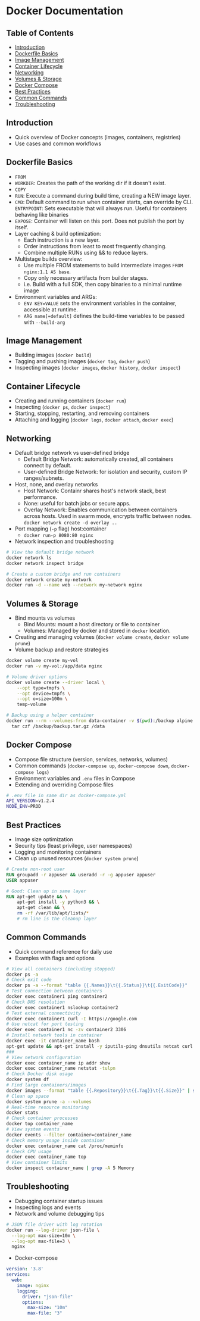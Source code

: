 # Docker Documentation

## Table of Contents
- [Introduction](#introduction)
- [Dockerfile Basics](#dockerfile-basics)
- [Image Management](#image-management)
- [Container Lifecycle](#container-lifecycle)
- [Networking](#networking)
- [Volumes & Storage](#volumes--storage)
- [Docker Compose](#docker-compose)
- [Best Practices](#best-practices)
- [Common Commands](#common-commands)
- [Troubleshooting](#troubleshooting)

## Introduction
- Quick overview of Docker concepts (images, containers, registries)
- Use cases and common workflows

## Dockerfile Basics
- `FROM`
- `WORKDIR`: Creates the path of the working dir if it doesn't exist.
- `COPY`
- `RUN`: Execute a command during build time, creating a NEW image layer.
- `CMD`: Default command to run when container starts, can override by CLI.
`ENTRYPOINT`: Sets executable that will always run. Useful for containers behaving like binaries
- `EXPOSE`: Container will listen on this port. Does not publish the port by itself.
- Layer caching & build optimization: 
    - Each instruction is a new layer.
    - Order instructions from least to most frequently changing.
    - Combine multiple RUNs using && to reduce layers.
- Multistage builds overview:
    - Use multiple FROM statements to build intermediate images `FROM nginx:1.1 AS base`.
    - Copy only necessary artifacts from builder stages.
    - i.e. Build with a full SDK, then copy binaries to a minimal runtime image
- Environment variables and ARGs:
    - `ENV KEY=VALUE` sets the environment variables in the container, accessible at runtime.
    - `ARG name[=default]` defines the build-time variables to be passed with `--build-arg`

## Image Management
- Building images (`docker build`)
- Tagging and pushing images (`docker tag`, `docker push`)
- Inspecting images (`docker images`, `docker history`, `docker inspect`)

## Container Lifecycle
- Creating and running containers (`docker run`)
- Inspecting (`docker ps`, `docker inspect`)
- Starting, stopping, restarting, and removing containers
- Attaching and logging (`docker logs`, `docker attach`, `docker exec`)

## Networking
- Default bridge network vs user-defined bridge
    - Default Bridge Network: automatically created, all containers connect by default.
    - User-defined Bridge Network: for isolation and security, custom IP ranges/subnets.
- Host, none, and overlay networks
    - Host Network: Containr shares host's network stack, best performance.
    - None: useful for batch jobs or secure apps.
    - Overlay Network: Enables communication between containers across hosts. Used in swarm mode, encrypts traffic between nodes. `docker network create -d overlay ..`
- Port mapping (`-p` flag) host:container
    - `docker run-p 8080:80 nginx`
- Network inspection and troubleshooting

```bash
# View the default bridge network
docker network ls
docker network inspect bridge

# Create a custom bridge and run containers
docker network create my-network
docker run -d --name web --network my-network nginx
```

## Volumes & Storage
- Bind mounts vs volumes
    - Bind Mounts: mount a host directory or file to container
    - Volumes: Managed by docker and stored in `docker` location.
- Creating and managing volumes (`docker volume create`, `docker volume prune`)
- Volume backup and restore strategies

```bash
docker volume create my-vol
docker run -v my-vol:/app/data nginx

# Volume driver options
docker volume create --driver local \
    --opt type=tmpfs \
    --opt device=tmpfs \
    --opt o=size=100m \
    temp-volume

# Backup using a helper container
docker run --rm --volumes-from data-container -v $(pwd):/backup alpine \
  tar czf /backup/backup.tar.gz /data
```



## Docker Compose
- Compose file structure (version, services, networks, volumes)
- Common commands (`docker-compose up`, `docker-compose down`, `docker-compose logs`)
- Environment variables and `.env` files in Compose
- Extending and overriding Compose files

```bash
# .env file in same dir as docker-compose.yml
API_VERSION=v1.2.4
NODE_ENV=PROD

```

## Best Practices
- Image size optimization
- Security tips (least privilege, user namespaces)
- Logging and monitoring containers
- Clean up unused resources (`docker system prune`)

```dockerfile
# Create non-root user
RUN groupadd -r appuser && useradd -r -g appuser appuser
USER appuser

# Good: Clean up in same layer
RUN apt-get update && \
    apt-get install -y python3 && \
    apt-get clean && \
    rm -rf /var/lib/apt/lists/*
    # rm line is the cleanup layer
```

## Common Commands
- Quick command reference for daily use
- Examples with flags and options

```bash
# View all containers (including stopped)
docker ps -a
# Check exit code
docker ps -a --format "table {{.Names}}\t{{.Status}}\t{{.ExitCode}}"
# Test connection between containers
docker exec container1 ping container2
# Check DNS resolution
docker exec container1 nslookup container2
# Test external connectivity
docker exec container1 curl -I https://google.com
# Use netcat for port testing
docker exec container1 nc -zv container2 3306
# Install network tools in container
docker exec -it container_name bash
apt-get update && apt-get install -y iputils-ping dnsutils netcat curl
###
# View network configuration
docker exec container_name ip addr show
docker exec container_name netstat -tulpn
# Check Docker disk usage
docker system df
# Find large containers/images
docker images --format "table {{.Repository}}\t{{.Tag}}\t{{.Size}}" | sort -k 3 -h
# Clean up space
docker system prune -a --volumes
# Real-time resource monitoring
docker stats
# Check container processes
docker top container_name
# View system events
docker events --filter container=container_name
# Check memory usage inside container
docker exec container_name cat /proc/meminfo
# Check CPU usage
docker exec container_name top
# View container limits
docker inspect container_name | grep -A 5 Memory
```

## Troubleshooting
- Debugging container startup issues
- Inspecting logs and events
- Network and volume debugging tips

```bash
# JSON file driver with log rotation
docker run --log-driver json-file \
  --log-opt max-size=10m \
  --log-opt max-file=3 \
  nginx
```

- Docker-compose

```yaml
version: '3.8'
services:
  web:
    image: nginx
    logging:
      driver: "json-file"
      options:
        max-size: "10m"
        max-file: "3"
```


